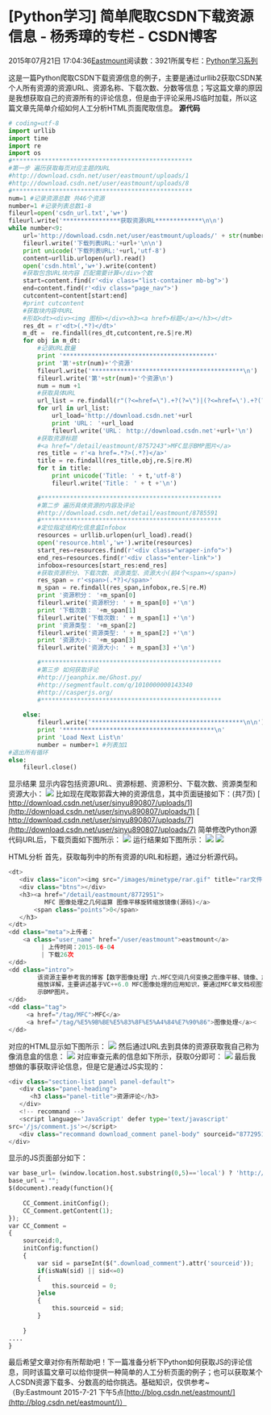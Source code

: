 
# [Python学习] 简单爬取CSDN下载资源信息 - 杨秀璋的专栏 - CSDN博客

2015年07月21日 17:04:36[Eastmount](https://me.csdn.net/Eastmount)阅读数：3921所属专栏：[Python学习系列](https://blog.csdn.net/column/details/eastmount-python.html)



这是一篇Python爬取CSDN下载资源信息的例子，主要是通过urllib2获取CSDN某个人所有资源的资源URL、资源名称、下载次数、分数等信息；写这篇文章的原因是我想获取自己的资源所有的评论信息，但是由于评论采用JS临时加载，所以这篇文章先简单介绍如何人工分析HTML页面爬取信息。
**源代码**
```python
# coding=utf-8  
import urllib  
import time  
import re  
import os
#************************************************** 
#第一步 遍历获取每页对应主题的URL 
#http://download.csdn.net/user/eastmount/uploads/1
#http://download.csdn.net/user/eastmount/uploads/8
#**************************************************
num=1 #记录资源总数 共46个资源
number=1 #记录列表总数1-8
fileurl=open('csdn_url.txt','w+')  
fileurl.write('****************获取资源URL*************\n\n')
while number<9:
    url='http://download.csdn.net/user/eastmount/uploads/' + str(number)
    fileurl.write('下载列表URL:'+url+'\n\n')
    print unicode('下载列表URL:'+url,'utf-8')
    content=urllib.urlopen(url).read()
    open('csdn.html','w+').write(content)
    #获取包含URL块内容 匹配需要计算</div>个数
    start=content.find(r'<div class="list-container mb-bg">')  
    end=content.find(r'<div class="page_nav">')
    cutcontent=content[start:end]
    #print cutcontent
    #获取块内容中URL
    #形如<dt><div><img 图标></div><h3><a href>标题</a></h3></dt>
    res_dt = r'<dt>(.*?)</dt>'  
    m_dt =  re.findall(res_dt,cutcontent,re.S|re.M)  
    for obj in m_dt:
        #记录URL数量
        print '******************************************'
        print '第'+str(num)+'个资源'
        fileurl.write('******************************************\n')
        fileurl.write('第'+str(num)+'个资源\n')
        num = num +1
        #获取具体URL
        url_list = re.findall(r"(?<=href=\").+?(?=\")|(?<=href=\').+?(?=\')", obj)
        for url in url_list:
            url_load='http://download.csdn.net'+url
            print 'URL： '+url_load
            fileurl.write('URL： http://download.csdn.net'+url+'\n')
        #获取资源标题
        #<a href="/detail/eastmount/8757243">MFC显示BMP图片</a>
        res_title = r'<a href=.*?>(.*?)</a>'
        title = re.findall(res_title,obj,re.S|re.M)
        for t in title:
            print unicode('Title: ' + t,'utf-8')  
            fileurl.write('Title： ' + t +'\n')

        #************************************************** 
        #第二步 遍历具体资源的内容及评论 
        #http://download.csdn.net/detail/eastmount/8785591
        #**************************************************
        #定位指定结构化信息盒Infobox
        resources = urllib.urlopen(url_load).read()
        open('resource.html','w+').write(resources)
        start_res=resources.find(r'<div class="wraper-info">')  
        end_res=resources.find(r'<div class="enter-link">')
        infobox=resources[start_res:end_res]
        #获取资源积分、下载次数、资源类型、资源大小(前4个<span></span>)
        res_span = r'<span>(.*?)</span>'  
        m_span = re.findall(res_span,infobox,re.S|re.M)
        print '资源积分： '+m_span[0]
        fileurl.write('资源积分: ' + m_span[0] +'\n')
        print '下载次数： '+m_span[1]
        fileurl.write('下载次数: ' + m_span[1] +'\n')
        print '资源类型： '+m_span[2]
        fileurl.write('资源类型: ' + m_span[2] +'\n')
        print '资源大小： '+m_span[3]
        fileurl.write('资源大小: ' + m_span[3] +'\n')

        #**************************************************
        #第三步 如何获取评论
        #http://jeanphix.me/Ghost.py/
        #http://segmentfault.com/q/1010000000143340
        #http://casperjs.org/
        #**************************************************
     
    else:
        fileurl.write('******************************************\n\n')
        print '******************************************\n'
        print 'Load Next List\n'
        number = number+1 #列表加1
#退出所有循环
else:
    fileurl.close()
```
显示结果
显示内容包括资源URL、资源标题、资源积分、下载次数、资源类型和资源大小：
![](https://img-blog.csdn.net/20150721155943243)
比如现在爬取郭霖大神的资源信息，其中页面链接如下：(共7页)
[
http://download.csdn.net/user/sinyu890807/uploads/1](http://download.csdn.net/user/sinyu890807/uploads/1)
[
http://download.csdn.net/user/sinyu890807/uploads/7](http://download.csdn.net/user/sinyu890807/uploads/7)
简单修改Python源代码URL后，下载页面如下图所示：
![](https://img-blog.csdn.net/20150721162404879)
运行结果如下图所示：
![](https://img-blog.csdn.net/20150721162516843)
![](https://img-blog.csdn.net/20150721163254417)


HTML分析
首先，获取每列中的所有资源的URL和标题，通过分析源代码。
```python
<dt>
   <div class="icon"><img src="/images/minetype/rar.gif" title="rar文件"></div>
   <div class="btns"></div>  
   <h3><a href="/detail/eastmount/8772951">
          MFC 图像处理之几何运算 图像平移旋转缩放镜像(源码)</a>
       <span class="points">0</span>
   </h3>
</dt>           
<dd class="meta">上传者：
    <a class="user_name" href="/user/eastmount">eastmount</a>
         | 上传时间：2015-06-04
         | 下载26次
</dd>
<dd class="intro">
        该资源主要参考我的博客【数字图像处理】六.MFC空间几何变换之图像平移、镜像、旋转
        缩放详解，主要讲述基于VC++6.0 MFC图像处理的应用知识，要通过MFC单文档视图实现显
        示BMP图片。
</dd>
<dd class="tag">
     <a href="/tag/MFC">MFC</a>
     <a href="/tag/%E5%9B%BE%E5%83%8F%E5%A4%84%E7%90%86">图像处理</a><
</dd>
```
对应的HTML显示如下图所示：
![](https://img-blog.csdn.net/20150721164539535)
然后通过URL去到具体的资源获取我自己称为像消息盒的信息：
![](https://img-blog.csdn.net/20150721164733587)
对应审查元素的信息如下所示，获取<span>0分</span>即可：
![](https://img-blog.csdn.net/20150721165122010)
最后我想做的事获取评论信息，但是它是通过JS实现的：
```python
<div class="section-list panel panel-default">
   <div class="panel-heading">
      <h3 class="panel-title">资源评论</h3>
   </div>
   <!-- recommand -->
   <script language='JavaScript' defer type='text/javascript'         
src='/js/comment.js'></script>
   <div class="recommand download_comment panel-body" sourceid="8772951"></div>
</div>
```
显示的JS页面部分如下：
```python
var base_url= (window.location.host.substring(0,5)=='local') ? 'http://local.downloadv3.csdn.net' : 'http://download.csdn.net';
base_url = "";
$(document).ready(function(){
	
	CC_Comment.initConfig();
	CC_Comment.getContent(1);
});	
var CC_Comment = 
{
	sourceid:0,
	initConfig:function()
	{
		var sid = parseInt($(".download_comment").attr('sourceid'));
		if(isNaN(sid) || sid<=0)
		{
			this.sourceid = 0;
		}else
		{
			this.sourceid = sid;
		}
		
	}
....
}
```
最后希望文章对你有所帮助吧！下一篇准备分析下Python如何获取JS的评论信息，同时该篇文章可以给你提供一种简单的人工分析页面的例子；也可以获取某个人CSDN资源下载多、分数高的给你挑选。基础知识，仅供参考~
（By:Eastmount 2015-7-21 下午5点[http://blog.csdn.net/eastmount/](http://blog.csdn.net/eastmount/)）




